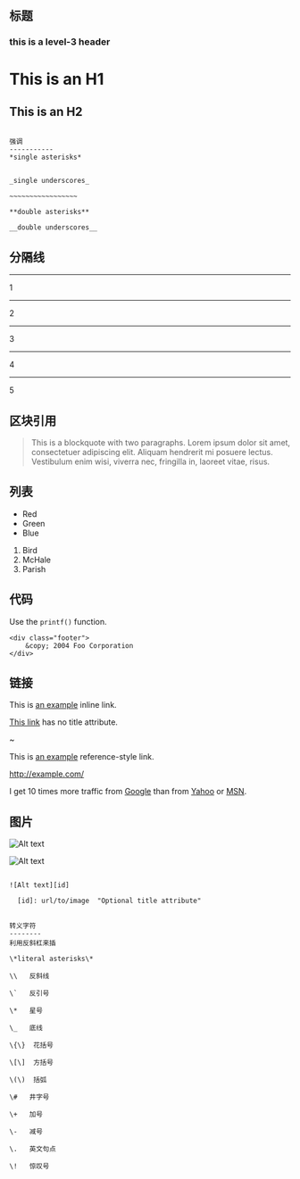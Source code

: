 标题
---------------
### this is a level-3 header ### 

This is an H1
=============

This is an H2
--------
~~~~~~~~~~~~~~~~~~

强调
-----------
*single asterisks*


_single underscores_ 

~~~~~~~~~~~~~~~~~

**double asterisks**

__double underscores__ 

~~~~~~~~~~~~~~~~~~~~~~~~~~~~~~~~~~

分隔线
---------
* * *
1

***
2

*****
3
- - -
4

--------------------------------------- 
5

区块引用
--------------
> This is a blockquote with two paragraphs. Lorem ipsum dolor sit amet,
> consectetuer adipiscing elit. Aliquam hendrerit mi posuere lectus.
> Vestibulum enim wisi, viverra nec, fringilla in, laoreet vitae, risus.

列表
---------
*   Red
*   Green
*   Blue 



1.  Bird
2.  McHale
3.  Parish 


代码
---------
Use the `printf()` function.


	<div class="footer">
        &copy; 2004 Foo Corporation
	</div> 

链接
-----------
This is [an example](http://example.com/ "Title") inline link.

[This link](http://example.net/) has no title attribute. 

~

This is [an example][id] reference-style link.

  [id]: http://example.com/  "Optional Title Here" 


<http://example.com/> 


I get 10 times more traffic from [Google][] than from
[Yahoo][] or [MSN][].

  [google]: http://google.com/        "Google"
  [yahoo]:  http://search.yahoo.com/  "Yahoo Search"
  [msn]:    http://search.msn.com/    "MSN Search" 

图片
------------
![Alt text](/path/to/img.jpg)

![Alt text](/path/to/img.jpg "Optional title") 

~~~

![Alt text][id]

  [id]: url/to/image  "Optional title attribute" 


转义字符 
--------
利用反斜杠来插

\*literal asterisks\* 

\\   反斜线

\`   反引号

\*   星号

\_   底线

\{\}  花括号

\[\]  方括号

\(\)  括弧

\#   井字号

\+   加号

\-   减号

\.   英文句点

\!   惊叹号 